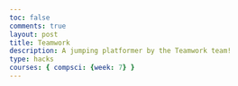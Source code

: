 ```yaml
---
toc: false
comments: true
layout: post
title: Teamwork
description: A jumping platformer by the Teamwork team!
type: hacks
courses: { compsci: {week: 7} }
---
```


<canvas id="canvas" width="500" height="700"></canvas>
<script>
    // Create empty canvas
    let canvas = document.getElementById("canvas");
    let c = canvas.getContext("2d");

    // Load background image
    var bgImage = new Image();
    bgImage.src = "{{site.baseurl}}/images/Stone_Background.jpg";
    bgImage.onload = function () {
        // Set up backgrounds
        var bg1 = {
            width: 500,
            height: 1000,
            x: 0,
            y: 0
        }
        var bg2 = {
            width: 500,
            height: 1000,
            x: 0,
            y: -1000
        }
        var bg3 = {
            width: 500,
            height: 1000,
            x: 0,
            y: -2000
        }

        // Create an array to hold platform information
        var platforms = [];

        // Function to generate random platforms
        function generateRandomPlatform() {
            // Define the platform properties
            var platform = {
                width: 150, // Increased width
                height: 20, // Increased height
                x: Math.random() * (canvas.width - 150), // Adjusted width
                y: -50 // Start platforms off-screen
            };
            platforms.push(platform);
        }

        // Call the platform generation function at regular intervals
        setInterval(generateRandomPlatform, 3000); // Adjust the interval as needed

        // Main game loop
        var interval = setInterval(function () {
            // Move the backgrounds
            bg1.y += 5;
            bg2.y += 5;
            bg3.y += 5;

            if (bg1.y == 2000) {
                bg1.y = 0;
            }
            if (bg2.y == 1000) {
                bg2.y = -1000;
            }
            if (bg3.y == 0) {
                bg3.y = -2000;
            }

            // Clear the canvas
            c.clearRect(0, 0, canvas.width, canvas.height);

            // Draw the background
            c.drawImage(bgImage, bg1.x, bg1.y);
            c.drawImage(bgImage, bg2.x, bg2.y);
            c.drawImage(bgImage, bg3.x, bg3.y);

            // Move and draw the platforms
            platforms.forEach(function (platform) {
                platform.y += 5; // Adjust the platform's speed
                c.fillStyle = "yellow"; // Changed platform color to yellow
                c.fillRect(platform.x, platform.y, platform.width, platform.height);

                // Remove platforms that are off-screen
                if (platform.y > canvas.height) {
                    platforms.splice(platforms.indexOf(platform), 1);
                }
            });
        }, 50);
    };
</script>

